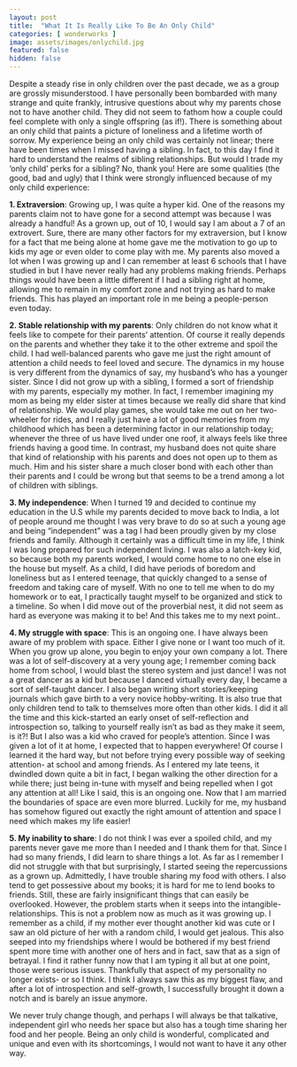 ```yaml
---
layout: post
title:  "What It Is Really Like To Be An Only Child"
categories: [ wonderworks ]
image: assets/images/onlychild.jpg
featured: false
hidden: false
---
```


Despite a steady rise in only children over the past decade, we as a group are grossly misunderstood. I have personally been bombarded with many strange and quite frankly, intrusive questions about why my parents chose not to have another child. They did not seem to fathom how a couple could feel complete with only a single offspring (as if!). There is something about an only child that paints a picture of loneliness and a lifetime worth of sorrow. My experience being an only child was certainly not linear; there have been times when I missed having a sibling. In fact, to this day I find it hard to understand the realms of sibling relationships. But would I trade my ‘only child’ perks for a sibling? No, thank you! Here are some qualities (the good, bad and ugly) that I think were strongly influenced because of my only child experience:

**1. Extraversion**: Growing up, I was quite a hyper kid. One of the reasons my parents claim not to have gone for a second attempt was because I was already a handful! As a grown up, out of 10, I would say I am about a 7 of an extrovert. Sure, there are many other factors for my extraversion, but I know for a fact that me being alone at home gave me the motivation to go up to kids my age or even older to come play with me. My parents also moved a lot when I was growing up and I can remember at least 6 schools that I have studied in but I have never really had any problems making friends. Perhaps things would have been a little different if I had a sibling right at home, allowing me to remain in my comfort zone and not trying as hard to make friends. This has played an important role in me being a people-person even today.

**2. Stable relationship with my parents**: Only children do not know what it feels like to compete for their parents’ attention. Of course it really depends on the parents and whether they take it to the other extreme and spoil the child. I had well-balanced parents who gave me just the right amount of attention a child needs to feel loved and secure. The dynamics in my house is very different from the dynamics of say, my husband’s who has a younger sister. Since I did not grow up with a sibling, I formed a sort of friendship with my parents, especially my mother. In fact, I remember imagining my mom as being my elder sister at times because we really did share that kind of relationship. We would play games, she would take me out on her two-wheeler for rides, and I really just have a lot of good memories from my childhood which has been a determining factor in our relationship today; whenever the three of us have lived under one roof, it always feels like three friends having a good time. In contrast, my husband does not quite share that kind of relationship with his parents and does not open up to them as much. Him and his sister share a much closer bond with each other than their parents and I could be wrong but that seems to be a trend among a lot of children with siblings.

**3. My independence**: When I turned 19 and decided to continue my education in the U.S while my parents decided to move back to India, a lot of people around me thought I was very brave to do so at such a young age and being “independent” was a tag I had been proudly given by my close friends and family. Although it certainly was a difficult time in my life, I think I was long prepared for such independent living. I was also a latch-key kid, so because both my parents worked, I would come home to no one else in the house but myself. As a child, I did have periods of boredom and loneliness but as I entered teenage, that quickly changed to a sense of freedom and taking care of myself. With no one to tell me when to do my homework or to eat, I practically taught myself to be organized and stick to a timeline. So when I did move out of the proverbial nest, it did not seem as hard as everyone was making it to be! And this takes me to my next point..

**4. My struggle with space**:  This is an ongoing one. I have always been aware of my problem with space. Either I give none or I want too much of it. When you grow up alone, you begin to enjoy your own company a lot. There was a lot of self-discovery at a very young age; I remember coming back home from school, I would blast the stereo system and just dance! I was not a great dancer as a kid but because I danced virtually every day, I became a sort of self-taught dancer. I also began writing short stories/keeping journals which gave birth to a very novice hobby-writing. It is also true that only children tend to talk to themselves more often than other kids. I did it all the time and this kick-started an early onset of self-reflection and introspection so, talking to yourself really isn’t as bad as they make it seem, is it?! But I also was a kid who craved for people’s attention. Since I was given a lot of it at home, I expected that to happen everywhere! Of course I learned it the hard way, but not before trying every possible way of seeking attention- at school and among friends. As I entered my late teens, it dwindled down quite a bit in fact, I began walking the other direction for a while there; just being in-tune with myself and being repelled when I got any attention at all! Like I said, this is an ongoing one. Now that I am married the boundaries of space are even more blurred. Luckily for me, my husband has somehow figured out exactly the right amount of attention and space I need which makes my life easier!

**5. My inability to share**: I do not think I was ever a spoiled child, and my parents never gave me more than I needed and I thank them for that. Since I had so many friends, I did learn to share things a lot. As far as I remember I did not struggle with that but surprisingly, I started seeing the repercussions as a grown up. Admittedly, I have trouble sharing my food with others. I also tend to get possessive about my books; it is hard for me to lend books to friends. Still, these are fairly insignificant things that can easily be overlooked. However, the problem starts when it seeps into the intangible- relationships. This is not a problem now as much as it was growing up. I remember as a child, if my mother ever thought another kid was cute or I saw an old picture of her with a random child, I would get jealous. This also seeped into my friendships where I would be bothered if my best friend spent more time with another one of hers and in fact, saw that as a sign of betrayal. I find it rather funny now that I am typing it all but at one point, those were serious issues. Thankfully that aspect of my personality no longer exists- or so I think. I think I always saw this as my biggest flaw, and after a lot of introspection and self-growth, I successfully brought it down a notch and is barely an issue anymore.

We never truly change though, and perhaps I will always be that talkative, independent girl who needs her space but also has a tough time sharing her food and her people. Being an only child is wonderful, complicated and unique and even with its shortcomings, I would not want to have it any other way.

